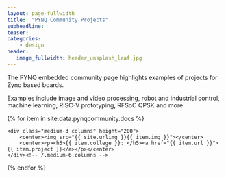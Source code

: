 ```yaml
---
layout: page-fullwidth
title:  "PYNQ Community Projects"
subheadline:
teaser: 
categories:
    - design
header:
   image_fullwidth: header_unsplash_leaf.jpg
---
```

The PYNQ embedded community page highlights examples of projects for Zynq based boards.

Examples include image and video processing, robot and industrial control, machine learning, RISC-V prototyping, RFSoC QPSK and more. 

<!--more-->

{% for item in site.data.pynqcommunity.docs %}
<div class="w3-row" height="200px">

    <div class="medium-3 columns" height="200">
        <center><img src="{{ site.urlimg }}{{ item.img }}"></center>
        <center><p><h5>{{ item.college }}: </h5><a href="{{ item.url }}">{{ item.project }}</a></p></center>
    </div><!-- /.medium-6.columns -->
</div><!-- /.row -->
{% endfor %}





